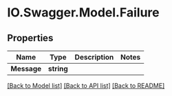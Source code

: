 # IO.Swagger.Model.Failure
## Properties

Name | Type | Description | Notes
------------ | ------------- | ------------- | -------------
**Message** | **string** |  | 

[[Back to Model list]](../README.md#documentation-for-models) [[Back to API list]](../README.md#documentation-for-api-endpoints) [[Back to README]](../README.md)

